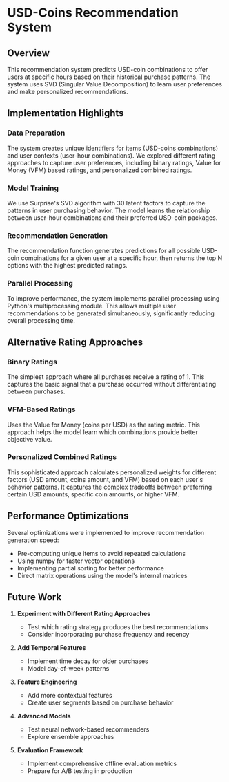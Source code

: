 # USD-Coins Recommendation System

## Overview
This recommendation system predicts USD-coin combinations to offer users at specific hours based on their historical purchase patterns. The system uses SVD (Singular Value Decomposition) to learn user preferences and make personalized recommendations.

## Implementation Highlights

### Data Preparation
The system creates unique identifiers for items (USD-coins combinations) and user contexts (user-hour combinations). We explored different rating approaches to capture user preferences, including binary ratings, Value for Money (VFM) based ratings, and personalized combined ratings.

### Model Training
We use Surprise's SVD algorithm with 30 latent factors to capture the patterns in user purchasing behavior. The model learns the relationship between user-hour combinations and their preferred USD-coin packages.

### Recommendation Generation
The recommendation function generates predictions for all possible USD-coin combinations for a given user at a specific hour, then returns the top N options with the highest predicted ratings.

### Parallel Processing
To improve performance, the system implements parallel processing using Python's multiprocessing module. This allows multiple user recommendations to be generated simultaneously, significantly reducing overall processing time.

## Alternative Rating Approaches

### Binary Ratings
The simplest approach where all purchases receive a rating of 1. This captures the basic signal that a purchase occurred without differentiating between purchases.

### VFM-Based Ratings
Uses the Value for Money (coins per USD) as the rating metric. This approach helps the model learn which combinations provide better objective value.

### Personalized Combined Ratings
This sophisticated approach calculates personalized weights for different factors (USD amount, coins amount, and VFM) based on each user's behavior patterns. It captures the complex tradeoffs between preferring certain USD amounts, specific coin amounts, or higher VFM.

## Performance Optimizations
Several optimizations were implemented to improve recommendation generation speed:
- Pre-computing unique items to avoid repeated calculations
- Using numpy for faster vector operations
- Implementing partial sorting for better performance
- Direct matrix operations using the model's internal matrices

## Future Work

1. **Experiment with Different Rating Approaches**
   - Test which rating strategy produces the best recommendations
   - Consider incorporating purchase frequency and recency

2. **Add Temporal Features**
   - Implement time decay for older purchases
   - Model day-of-week patterns

3. **Feature Engineering**
   - Add more contextual features
   - Create user segments based on purchase behavior

4. **Advanced Models**
   - Test neural network-based recommenders
   - Explore ensemble approaches

5. **Evaluation Framework**
   - Implement comprehensive offline evaluation metrics
   - Prepare for A/B testing in production